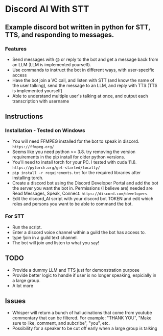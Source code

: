 # Discord AI With STT
 
## Example discord bot written in python for STT, TTS, and responding to messages.
### Features
- Send messages with @ or reply to the bot and get a message back from an LLM (LLM is implemented yourself).
- Use commands to instruct the bot in different ways, with user-specific access
- Have the bot join a VC call, and listen with STT (and know the name of the user talking), send the message to an LLM, and reply with TTS (TTS is implemented yourself)
- Able to understand multiple user's talking at once, and output each transcription with username

## Instructions
### Installation - Tested on Windows
- You will need FFMPEG installed for the bot to speak in discord. ```https://ffmpeg.org/```
- Seems like you need python >= 3.8. try removing the version requirements in the pip install for older python versions.
- You'll need to install torch for your PC. I tested with cuda 11.8. ```https://pytorch.org/get-started/locally/```
- ```pip install -r requirements.txt``` for the required libraries after installing torch.
- Create a discord bot using the Discord Developer Portal and add the bot the server you want the bot in. Permissions (I believe are) needed are Read Messages, Speak, Connect. ```https://discord.com/developers```
- Edit the discord_AI script with your discord bot TOKEN and edit which roles and persons you want to be able to command the bot.
  
### For STT
- Run the script.
- Enter a discord voice channel within a guild the bot has access to.
- type !join in a guild text channel.
- The bot will join and listen to what you say!

## TODO
- Provide a dummy LLM and TTS just for demonstration purpose
- Provide better logic to handle if user is no longer speaking, espicially in a large group.
- A lot more

## Issues
- Whisper will return a bunch of hallucinations that come from youtube commentary that can be filtered. For example: "THANK YOU", "Make sure to like, comment, and subcribe", "you", etc.
- Possibility for a speaker to be cut off early when a large group is talking
